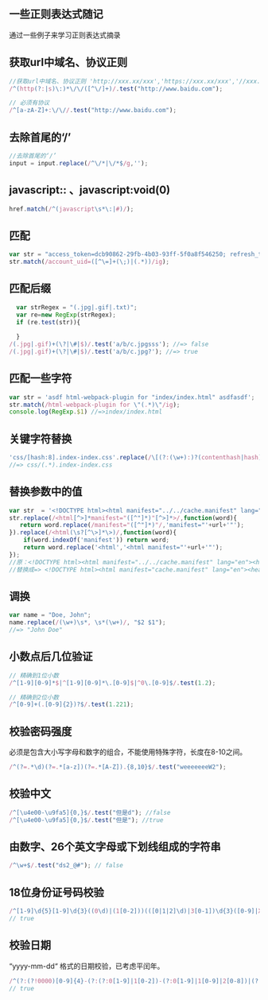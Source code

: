
一些正则表达式随记
---

通过一些例子来学习正则表达式摘录


## 获取url中域名、协议正则 

```js
//获取url中域名、协议正则 'http://xxx.xx/xxx','https://xxx.xx/xxx','//xxx.xx/xxx'
/^(http(?:|s)\:)*\/\/([^\/]+)/.test("http://www.baidu.com");

// 必须有协议 
/^[a-zA-Z]+:\/\//.test("http://www.baidu.com");
```


## 去除首尾的‘/’

```js
//去除首尾的‘/’
input = input.replace(/^\/*|\/*$/g,'');
```

## javascript:: 、javascript:void(0)

```js
href.match(/^(javascript\s*\:|#)/);
```

## 匹配  

```js
var str = "access_token=dcb90862-29fb-4b03-93ff-5f0a8f546250; refresh_token=702f4815-a0ff-456c-82ce-24e4d7d619e6; account_uid=1361177947320160506170322436";
str.match(/account_uid=([^\=]+(\;)|(.*))/ig);
```

## 匹配后缀

```js
  var strRegex = "(.jpg|.gif|.txt)";
  var re=new RegExp(strRegex);
  if (re.test(str)){
    
  }
/(.jpg|.gif)+(\?|\#|$)/.test('a/b/c.jpgsss'); //=> false
/(.jpg|.gif)+(\?|\#|$)/.test('a/b/c.jpg?'); //=> true
```

## 匹配一些字符

```js
var str = 'asdf html-webpack-plugin for "index/index.html" asdfasdf';
str.match(/html-webpack-plugin for \"(.*)\"/ig);
console.log(RegExp.$1) //=>index/index.html
```

## 关键字符替换

```js
'css/[hash:8].index-index.css'.replace(/\[(?:(\w+):)?(contenthash|hash)(?::([a-z]+\d*))?(?::(\d+))?\]/ig,'(.*)');
//=> css/(.*).index-index.css
```

## 替换参数中的值

```js
var str  = '<!DOCTYPE html><html manifest="../../cache.manifest" lang="en"><head><meta charset="UTF-8">';
str.replace(/<html[^>]*manifest="([^"]*)"[^>]*>/,function(word){
   return word.replace(/manifest="([^"]*)"/,'manifest="'+url+'"');
}).replace(/<html(\s?[^\>]*\>)/,function(word){
    if(word.indexOf('manifest')) return word;
    return word.replace('<html','<html manifest="'+url+'"');
});
//原：<!DOCTYPE html><html manifest="../../cache.manifest" lang="en"><head><meta charset="UTF-8">
//替换成=> <!DOCTYPE html><html manifest="cache.manifest" lang="en"><head><meta charset="UTF-8">
```

## 调换

```js
var name = "Doe, John"; 
name.replace(/(\w+)\s*, \s*(\w+)/, "$2 $1"); 
//=> "John Doe"
```

## 小数点后几位验证

```js
// 精确到1位小数
/^[1-9][0-9]*$|^[1-9][0-9]*\.[0-9]$|^0\.[0-9]$/.test(1.2);

// 精确到2位小数
/^[0-9]+(.[0-9]{2})?$/.test(1.221);
```

## 校验密码强度

必须是包含大小写字母和数字的组合，不能使用特殊字符，长度在8-10之间。

```js 
/^(?=.*\d)(?=.*[a-z])(?=.*[A-Z]).{8,10}$/.test("weeeeeeeW2");
```

## 校验中文

```js 
/^[\u4e00-\u9fa5]{0,}$/.test("但是d"); //false
/^[\u4e00-\u9fa5]{0,}$/.test("但是"); //true
```

## 由数字、26个英文字母或下划线组成的字符串

```js 
/^\w+$/.test("ds2_@#"); // false
```

## 18位身份证号码校验

```js 
/^[1-9]\d{5}[1-9]\d{3}((0\d)|(1[0-2]))(([0|1|2]\d)|3[0-1])\d{3}([0-9]|X)$/.test("11112319220403281X");
// true
```

## 校验日期

“yyyy-mm-dd“ 格式的日期校验，已考虑平闰年。

```js 
/^(?:(?!0000)[0-9]{4}-(?:(?:0[1-9]|1[0-2])-(?:0[1-9]|1[0-9]|2[0-8])|(?:0[13-9]|1[0-2])-(?:29|30)|(?:0[13578]|1[02])-31)|(?:[0-9]{2}(?:0[48]|[2468][048]|[13579][26])|(?:0[48]|[2468][048]|[13579][26])00)-02-29)$/.test("0007-12-22");
// true
```
